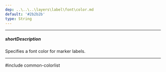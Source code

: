 ```yaml
---
dep: ..\..\..\layers\label\font\color.md
default: '#2b2b2b'
type: String
---
```

---
##### shortDescription
Specifies a font color for marker labels.

---
#include common-colorlist